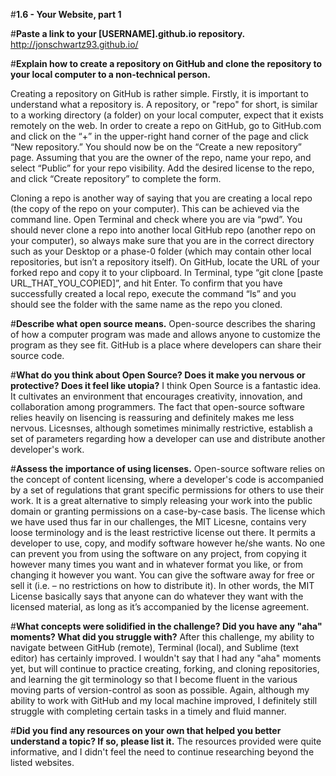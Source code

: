 #**1.6 - Your Website, part 1**

#**Paste a link to your [USERNAME].github.io repository.**
http://jonschwartz93.github.io/

#**Explain how to create a repository on GitHub and clone the repository to your local computer to a non-technical person.**

Creating a repository on GitHub is rather simple. Firstly, it is important to understand what a repository is. A repository, or "repo" for short, is similar to a working directory (a folder) on your local computer, expect that it exists remotely on the web. In order to create a repo on GitHub, go to GitHub.com and click on the “+” in the upper-right hand corner of the page and click “New repository.” You should now be on the “Create a new repository” page. Assuming that you are the owner of the repo, name your repo, and select “Public” for your repo visibility. Add the desired license to the repo, and click “Create repository” to complete the form.

Cloning a repo is another way of saying that you are creating a local repo (the copy of the repo on your computer). This can be achieved via the command line. Open Terminal and check where you are via “pwd”. You should never clone a repo into another local GitHub repo (another repo on your computer), so always make sure that you are in the correct directory such as your Desktop or a phase-0 folder (which may contain other local repositories, but isn’t a repository itself). On GitHub, locate the URL of your forked repo and copy it to your clipboard. In Terminal, type “git clone [paste URL_THAT_YOU_COPIED]”, and hit Enter. To confirm that you have successfully created a local repo, execute the command “ls” and you should see the folder with the same name as the repo you cloned.

#**Describe what open source means.**
Open-source describes the sharing of how a computer program was made and allows anyone to customize the program as they see fit. GitHub is a place where developers can share their source code.

#**What do you think about Open Source? Does it make you nervous or protective? Does it feel like utopia?**
I think Open Source is a fantastic idea. It cultivates an environment that encourages creativity, innovation, and collaboration among programmers. The fact that open-source software relies heavily on lisencing is reassuring and definitely makes me less nervous. Licesnses, although sometimes minimally restrictive, establish a set of parameters regarding how a developer can use and distribute another developer's work.

#**Assess the importance of using licenses.**
Open-source software relies on the concept of content licensing, where a developer's code is accompanied by a set of regulations that grant specific permissions for others to use their work. It is a great alternative to simply releasing your work into the public domain or granting permissions on a case-by-case basis. The license which we have used thus far in our challenges, the MIT Licesne, contains very loose terminology and is the least restrictive license out there. It permits a developer to use, copy, and modify software however he/she wants. No one can prevent you from using the software on any project, from copying it however many times you want and in whatever format you like, or from changing it however you want. You can give the software away for free or sell it (i.e. – no restrictions on how to distribute it). In other words, the MIT License basically says that anyone can do whatever they want with the licensed material, as long as it’s accompanied by the license agreement.

#**What concepts were solidified in the challenge? Did you have any "aha" moments? What did you struggle with?**
After this challenge, my ability to navigate between GitHub (remote), Terminal (local), and Sublime (text editor) has certainly improved. I wouldn't say that I had any "aha" moments yet, but will continue to practice creating, forking, and cloning repositories, and learning the git terminology so that I become fluent in the various moving parts of version-control as soon as possible. Again, although my ability to work with GitHub and my local machine improved, I definitely still struggle with completing certain tasks in a timely and fluid manner.  

#**Did you find any resources on your own that helped you better understand a topic? If so, please list it.**
The resources provided were quite informative, and I didn't feel the need to continue researching beyond the listed websites.